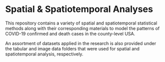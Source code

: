 # Spatial & Spatiotemporal Analyses
This repository contains a variety of spatial and spatiotemporal statistical methods along with their corresponding materials to model the patterns of COVID-19 confirmed and death cases in the county-level USA.

An assortment of datasets applied in the research is also provided under the tabular and image data folders that were used for spatial and spatiotemporal analysis, respectively.

